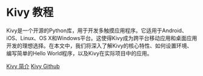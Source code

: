 # Kivy 教程

<show-structure depth="3"/>


Kivy是一个开源的Python库，用于开发多触摸应用程序。它适用于Android、iOS、Linux、OS X和Windows平台。这使得Kivy成为跨平台移动应用和桌面应用开发的理想选择。在本文中，我们将深入了解Kivy的核心特性、如何设置环境、编写简单的Hello World程序，以及Kivy在实际项目中的应用。


<seealso>
<category ref="ref_docs">
    <a href="https://mp.weixin.qq.com/s/QFiloJkfgrQKYH68Biq0jg">Kivy 简介</a>
</category>
<category ref="ref_github">
    <a href="https://github.com/kivy/kivy">Kivy Github</a>
</category>
<category ref="ref_issues"></category>
<category ref="ref_hf"></category>
<category ref="ref_ms"></category>
</seealso>